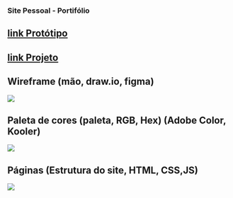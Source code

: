 ### Site Pessoal - Portifólio

## [link Protótipo](https://xd.adobe.com/view/eb5e0613-73ff-4071-b6ed-111a3414297a-be0d/)

## [link Projeto](https://portfoliobruno.brunoshimura.vercel.app/)

## Wireframe (mão, draw.io, figma)

![](https://gitlab.com/BrunoShimura/Portfolio/-/wikis/uploads/a5ea9acde72bd6c45c59abede21c0600/wireframe.png)

## Paleta de cores (paleta, RGB, Hex) (Adobe Color, Kooler)

![](https://gitlab.com/BrunoShimura/Portfolio/-/wikis/uploads/f76300e56a37c8bf4f955f1da3af4ed1/paleta.png)

## Páginas (Estrutura do site, HTML, CSS,JS)

![](https://gitlab.com/BrunoShimura/Portfolio/-/wikis/uploads/2873f22a511a7b0a3bd03e967d043ecd/estrutura.png)
